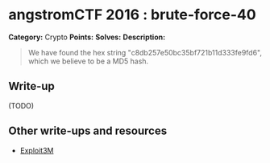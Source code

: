 # angstromCTF 2016 : brute-force-40

**Category:** Crypto
**Points:**
**Solves:**
**Description:**

> We have found the hex string "c8db257e50bc35bf721b11d333fe9fd6", which we believe to be a MD5 hash.
>


## Write-up

(TODO)

## Other write-ups and resources

* [Exploit3M](https://ctftime.org/writeup/3201)
